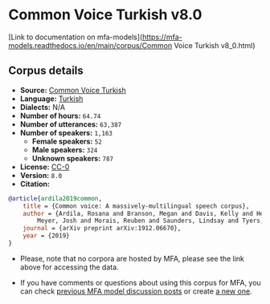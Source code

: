 
# Common Voice Turkish v8.0

[Link to documentation on mfa-models](https://mfa-models.readthedocs.io/en/main/corpus/Common Voice Turkish v8_0.html)

## Corpus details

- **Source:** [Common Voice Turkish](https://voice.mozilla.org/en/datasets)
- **Language:** [Turkish](https://en.wikipedia.org/wiki/Turkish_language)
- **Dialects:** N/A
- **Number of hours:** `64.74`
- **Number of utterances:** `63,387`
- **Number of speakers:** `1,163`
  - **Female speakers:** `52`
  - **Male speakers:** `324`
  - **Unknown speakers:** `787`
- **License:** [CC-0](https://creativecommons.org/publicdomain/zero/1.0/)
- **Version:** `8.0`
- **Citation:**
```bibtex
@article{ardila2019common,
	title = {Common voice: A massively-multilingual speech corpus},
	author = {Ardila, Rosana and Branson, Megan and Davis, Kelly and Henretty, Michael and Kohler, Michael and
		Meyer, Josh and Morais, Reuben and Saunders, Lindsay and Tyers, Francis M and Weber, Gregor},
	journal = {arXiv preprint arXiv:1912.06670},
	year = {2019}
}

```

- Please, note that no corpora are hosted by MFA, please see the link above for accessing the data.

- If you have comments or questions about using this corpus for MFA, you can check [previous MFA model discussion posts](https://github.com/MontrealCorpusTools/mfa-models/discussions?discussions_q=Common+Voice+Turkish+v8.0) or create [a new one](https://github.com/MontrealCorpusTools/mfa-models/discussions/new).
